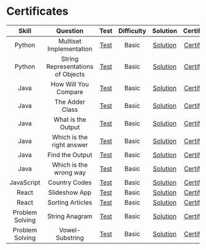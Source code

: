 # Certificates

|      Skill      |             Question              |                                     Test                                     | Difficulty |                                                  Solution                                                  |                                     Certificate                                      |
| :-------------: | :-------------------------------: | :--------------------------------------------------------------------------: | :--------: | :--------------------------------------------------------------------------------------------------------: | :----------------------------------------------------------------------------------: |
|     Python      |      Multiset Implementation      |     [Test](https://www.hackerrank.com/skills-verification/python_basic)      |   Basic    |        [Solution](/Skills%20Certification/Python%20-%20Basic/01%20-%20Multiset%20Implementation.py)        |      [Certificate](/Skills%20Certification/Python%20(Basic)%20Certificate.png)       |
|     Python      | String Representations of Objects |     [Test](https://www.hackerrank.com/skills-verification/python_basic)      |   Basic    | [Solution](/Skills%20Certification/Python%20-%20Basic/02%20-%20String%20Representations%20of%20Objects.py) |      [Certificate](/Skills%20Certification/Python%20(Basic)%20Certificate.png)       |
|      Java       |       How Will You Compare        |      [Test](https://www.hackerrank.com/skills-verification/java_basic)       |   Basic    |       [Solution](/Skills%20Certification/Java%20-%20Basic/01%20-%20How%20Will%20You%20Compare.java)        |       [Certificate](/Skills%20Certification/Java%20(Basic)%20Certificate.png)        |
|      Java       |          The Adder Class          |      [Test](https://www.hackerrank.com/skills-verification/java_basic)       |   Basic    |           [Solution](/Skills%20Certification/Java%20-%20Basic/02%20-%20The%20Adder%20Class.java)           |       [Certificate](/Skills%20Certification/Java%20(Basic)%20Certificate.png)        |
|      Java       |        What is the Output         |      [Test](https://www.hackerrank.com/skills-verification/java_basic)       |   Basic    |        [Solution](/Skills%20Certification/Java%20-%20Basic/03%20-%20What%20is%20the%20output.java)         |       [Certificate](/Skills%20Certification/Java%20(Basic)%20Certificate.png)        |
|      Java       |     Which is the right answer     |      [Test](https://www.hackerrank.com/skills-verification/java_basic)       |   Basic    |    [Solution](/Skills%20Certification/Java%20-%20Basic/04%20-%20Which%20is%20the%20right%20answer.java)    |       [Certificate](/Skills%20Certification/Java%20(Basic)%20Certificate.png)        |
|      Java       |          Find the Output          |      [Test](https://www.hackerrank.com/skills-verification/java_basic)       |   Basic    |           [Solution](/Skills%20Certification/Java%20-%20Basic/05%20-%20Find%20the%20Output.java)           |       [Certificate](/Skills%20Certification/Java%20(Basic)%20Certificate.png)        |
|      Java       |      Which is the wrong way       |      [Test](https://www.hackerrank.com/skills-verification/java_basic)       |   Basic    |     [Solution](/Skills%20Certification/Java%20-%20Basic/06%20-%20Which%20is%20the%20wrong%20way.java)      |       [Certificate](/Skills%20Certification/Java%20(Basic)%20Certificate.png)        |
|   JavaScript    |           Country Codes           |   [Test](https://www.hackerrank.com/skills-verification/javascript_basic)    |   Basic    |               [Solution](/Skills%20Certification/JavaScript%20-%20Basic/Country%20Codes.js)                |    [Certificate](/Skills%20Certification/JavaScript%20(Basic)%20Certificate.png)     |
|      React      |           Slideshow App           |      [Test](https://www.hackerrank.com/skills-verification/react_basic)      |   Basic    |  [Solution](/Skills%20Certification/React%20-%20Basic/01%20-%20Slideshow%20App/src/components/Slides.js)   |       [Certificate](/Skills%20Certification/React%20(Basic)%20Certificate.png)       |
|      React      |         Sorting Articles          |      [Test](https://www.hackerrank.com/skills-verification/react_basic)      |   Basic    |        [Solution](/Skills%20Certification/React%20-%20Basic/02%20-%20Sorting%20Articles/src/App.js)        |       [Certificate](/Skills%20Certification/React%20(Basic)%20Certificate.png)       |
| Problem Solving |          String Anagram           | [Test](https://www.hackerrank.com/skills-verification/problem_solving_basic) |   Basic    |       [Solution](/Skills%20Certification/Problem%20Solving%20-%20Basic/01%20-%20String%20Anagram.py)       | [Certificate](/Skills%20Certification/Problem%20Solving%20(Basic)%20Certificate.png) |
| Problem Solving |          Vowel-Substring          | [Test](https://www.hackerrank.com/skills-verification/problem_solving_basic) |   Basic    |       [Solution](/Skills%20Certification/Problem%20Solving%20-%20Basic/02%20-%20Vowel-Substring.py)        | [Certificate](/Skills%20Certification/Problem%20Solving%20(Basic)%20Certificate.png) |
